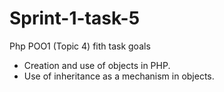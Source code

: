 # Sprint-1-task-5
Php POO1 (Topic 4) fith task goals
- Creation and use of objects in PHP.
- Use of inheritance as a mechanism in objects.
